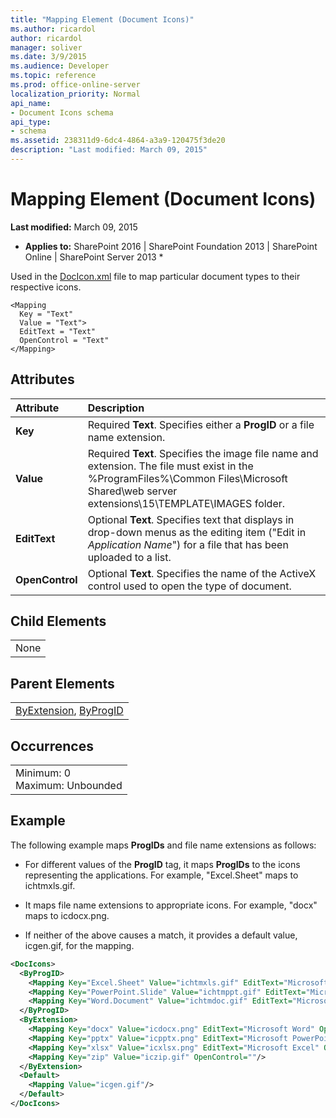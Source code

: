 ```yaml
---
title: "Mapping Element (Document Icons)"
ms.author: ricardol
author: ricardol
manager: soliver
ms.date: 3/9/2015
ms.audience: Developer
ms.topic: reference
ms.prod: office-online-server
localization_priority: Normal
api_name:
- Document Icons schema
api_type:
- schema
ms.assetid: 238311d9-6dc4-4864-a3a9-120475f3de20
description: "Last modified: March 09, 2015"
---
```


# Mapping Element (Document Icons)

 **Last modified:** March 09, 2015 
  
 * **Applies to:** SharePoint 2016 | SharePoint Foundation 2013 | SharePoint Online | SharePoint Server 2013 * 
  
Used in the [DocIcon.xml](http://msdn.microsoft.com/library/ef6acad0-0a1a-457c-bc9b-ff1e368e59fb%28Office.15%29.aspx) file to map particular document types to their respective icons. 
  
```
<Mapping
  Key = "Text"
  Value = "Text">
  EditText = "Text"
  OpenControl = "Text"
</Mapping>
```

## Attributes

|**Attribute**|**Description**|
|:-----|:-----|
|**Key** <br/> |Required **Text**. Specifies either a **ProgID** or a file name extension.  <br/> |
|**Value** <br/> |Required **Text**. Specifies the image file name and extension. The file must exist in the %ProgramFiles%\Common Files\Microsoft Shared\web server extensions\15\TEMPLATE\IMAGES folder.  <br/> |
|**EditText** <br/> |Optional **Text**. Specifies text that displays in drop-down menus as the editing item ("Edit in  _Application Name_") for a file that has been uploaded to a list.  <br/> |
|**OpenControl** <br/> |Optional **Text**. Specifies the name of the ActiveX control used to open the type of document.  <br/> |
   
## Child Elements

||
|:-----|
|None |
   
## Parent Elements

||
|:-----|
|[ByExtension](byextension-element-document-icons.md), [ByProgID](byprogid-element-document-icons.md)|
   
## Occurrences

||
|:-----|
|Minimum: 0  <br/> Maximum: Unbounded  <br/> |
   
## Example

The following example maps **ProgIDs** and file name extensions as follows: 
  
- For different values of the **ProgID** <META> tag, it maps **ProgIDs** to the icons representing the applications. For example, "Excel.Sheet" maps to ichtmxls.gif. 
    
- It maps file name extensions to appropriate icons. For example, "docx" maps to icdocx.png. 
    
- If neither of the above causes a match, it provides a default value, icgen.gif, for the mapping.
    
```XML
<DocIcons>
  <ByProgID>
    <Mapping Key="Excel.Sheet" Value="ichtmxls.gif" EditText="Microsoft Excel" OpenControl="SharePoint.OpenDocuments" />
    <Mapping Key="PowerPoint.Slide" Value="ichtmppt.gif" EditText="Microsoft PowerPoint" OpenControl="SharePoint.OpenDocuments" />
    <Mapping Key="Word.Document" Value="ichtmdoc.gif" EditText="Microsoft Word" OpenControl="SharePoint.OpenDocuments"/>
  </ByProgID>
  <ByExtension>
    <Mapping Key="docx" Value="icdocx.png" EditText="Microsoft Word" OpenControl="SharePoint.OpenDocuments"/>
    <Mapping Key="pptx" Value="icpptx.png" EditText="Microsoft PowerPoint" OpenControl="SharePoint.OpenDocuments"/>
    <Mapping Key="xlsx" Value="icxlsx.png" EditText="Microsoft Excel" OpenControl="SharePoint.OpenDocuments"/>
    <Mapping Key="zip" Value="iczip.gif" OpenControl=""/>
  </ByExtension>
  <Default>
    <Mapping Value="icgen.gif"/>
  </Default>
</DocIcons>
```


